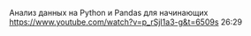 Анализ данных на Python и Pandas для начинающих
https://www.youtube.com/watch?v=p_rSjI1a3-g&t=6509s
26:29
